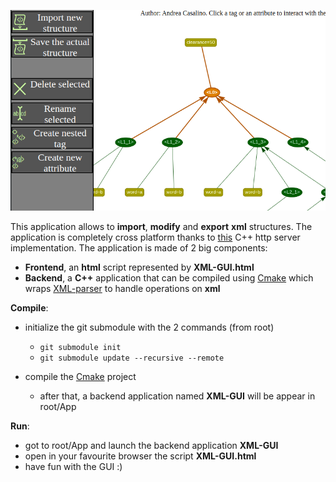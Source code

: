 ![What you should see when running the application](https://github.com/andreacasalino/XML-GUI/blob/master/Example.png)

This application allows to **import**, **modify** and **export** **xml** structures.
The application is completely cross platform thanks to [this](https://github.com/yhirose/cpp-httplib) C++ http server implementation.
The application is made of 2 big components:

* **Frontend**, an **html** script represented by **XML-GUI.html**
* **Backend**, a **C++** application that can be compiled using [Cmake](https://cmake.org) which wraps [XML-parser](https://github.com/andreacasalino/XML-parser) to handle operations on **xml**

**Compile**:

* initialize the git submodule with the 2 commands (from root) 
  * `git submodule init`
  * `git submodule update --recursive --remote`

* compile the [Cmake](https://cmake.org) project
  * after that, a backend application named **XML-GUI** will be appear in root/App

**Run**:

* got to root/App and launch the backend application **XML-GUI**
* open in your favourite browser the script **XML-GUI.html**
* have fun with the GUI :)

